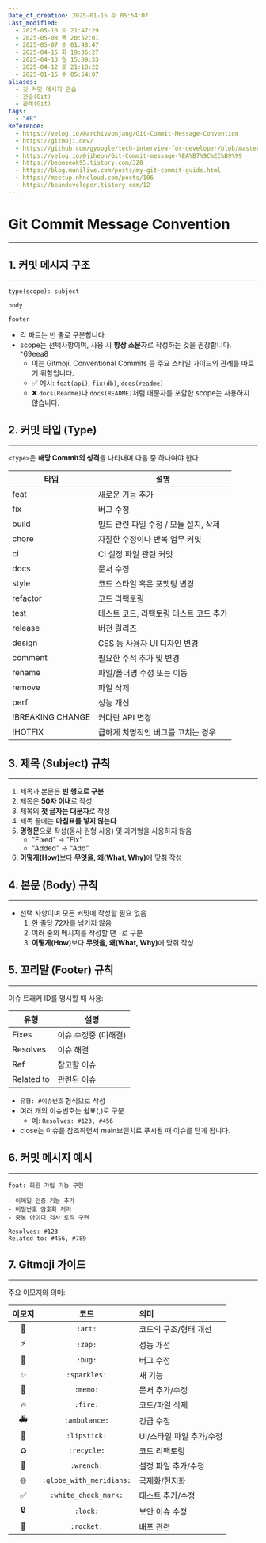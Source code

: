 ```yaml
---
Date_of_creation: 2025-01-15 수 05:54:07
Last_modified:
  - 2025-05-10 토 21:47:29
  - 2025-05-08 목 20:52:01
  - 2025-05-07 수 01:48:47
  - 2025-04-15 화 19:36:27
  - 2025-04-13 일 15:09:33
  - 2025-04-12 토 21:18:22
  - 2025-01-15 수 05:54:07
aliases:
  - 깃 커밋 메시지 관습
  - 관습(Git)
  - 관례(Git)
tags:
  - "#R"
Reference:
  - https://velog.io/@archivvonjang/Git-Commit-Message-Convention
  - https://gitmoji.dev/
  - https://github.com/gyoogle/tech-interview-for-developer/blob/master/ETC/Git%20Commit%20Message%20Convention.md
  - https://velog.io/@jiheon/Git-Commit-message-%EA%B7%9C%EC%B9%99
  - https://beomseok95.tistory.com/328
  - https://blog.munilive.com/posts/my-git-commit-guide.html
  - https://meetup.nhncloud.com/posts/106
  - https://beandeveloper.tistory.com/12
---
```

# Git Commit Message Convention
---
## 1. 커밋 메시지 구조
---
```
type(scope): subject

body

footer
```

- 각 파트는 빈 줄로 구분합니다
- scope는 선택사항이며, 사용 시 **항상 소문자**로 작성하는 것을 권장합니다.   ^69eea8
  - 이는 Gitmoji, Conventional Commits 등 주요 스타일 가이드의 관례를 따르기 위함입니다.  
  - ✅ 예시: `feat(api)`, `fix(db)`, `docs(readme)`  
  - ❌ `docs(Readme)`나 `docs(README)`처럼 대문자를 포함한 scope는 사용하지 않습니다.

## 2. 커밋 타입 (Type)
---
`<type>`은 **해당 Commit의 성격**을 나타내며 다음 중 하나여야 한다.

| 타입               | 설명                      |
| ---------------- | ----------------------- |
| feat             | 새로운 기능 추가               |
| fix              | 버그 수정                   |
| build            | 빌드 관련 파일 수정 / 모듈 설치, 삭제 |
| chore            | 자잘한 수정이나 반복 업무 커밋       |
| ci               | CI 설정 파일 관련 커밋          |
| docs             | 문서 수정                   |
| style            | 코드 스타일 혹은 포맷팅 변경        |
| refactor         | 코드 리팩토링                 |
| test             | 테스트 코드, 리팩토링 테스트 코드 추가  |
| release          | 버전 릴리즈                  |
| design           | CSS 등 사용자 UI 디자인 변경     |
| comment          | 필요한 주석 추가 및 변경          |
| rename           | 파일/폴더명 수정 또는 이동         |
| remove           | 파일 삭제                   |
| perf             | 성능 개선                   |
| !BREAKING CHANGE | 커다란 API 변경              |
| !HOTFIX          | 급하게 치명적인 버그를 고치는 경우     |

## 3. 제목 (Subject) 규칙
---
1. 제목과 본문은 **빈 행으로 구분**
2. 제목은 **50자 이내**로 작성
3. 제목의 **첫 글자는 대문자**로 작성
4. 제목 끝에는 **마침표를 넣지 않는다**
5. **명령문**으로 작성(동사 원형 사용) 및 과거형을 사용하지 않음
    - "Fixed" → "Fix"
    - "Added" → "Add"
6. <b>어떻게(How)</b>보다 <b>무엇을, 왜(What, Why)</b>에 맞춰 작성

## 4. 본문 (Body) 규칙
---
- 선택 사항이며 모든 커밋에 작성할 필요 없음
	1. 한 줄당 72자를 넘기지 않음
	2. 여러 줄의 메시지를 작성할 땐 `-`로 구분
	3. <b>어떻게(How)</b>보다 <b>무엇을, 왜(What, Why)</b>에 맞춰 작성

## 5. 꼬리말 (Footer) 규칙
---
이슈 트래커 ID를 명시할 때 사용:

| 유형         | 설명           |
| ---------- | ------------ |
| Fixes      | 이슈 수정중 (미해결) |
| Resolves   | 이슈 해결        |
| Ref        | 참고할 이슈       |
| Related to | 관련된 이슈       |

- `유형: #이슈번호` 형식으로 작성
- 여러 개의 이슈번호는 쉼표(,)로 구분
    - 예: `Resolves: #123, #456`
- close는 이슈를 참조하면서 main브랜치로 푸시될 때 이슈를 닫게 됩니다.

## 6. 커밋 메시지 예시
---
```
feat: 회원 가입 기능 구현

- 이메일 인증 기능 추가
- 비밀번호 암호화 처리
- 중복 아이디 검사 로직 구현

Resolves: #123
Related to: #456, #789
```

## 7. Gitmoji 가이드
---
주요 이모지와 의미:

| 이모지 |            코드            | 의미              |
| :-: | :----------------------: | :-------------- |
| 🎨  |         `:art:`          | 코드의 구조/형태 개선    |
| ⚡️  |         `:zap:`          | 성능 개선           |
| 🐛  |         `:bug:`          | 버그 수정           |
|  ✨  |       `:sparkles:`       | 새 기능            |
| 📝  |         `:memo:`         | 문서 추가/수정        |
| 🔥  |         `:fire:`         | 코드/파일 삭제        |
| 🚑  |      `:ambulance:`       | 긴급 수정           |
| 💄  |       `:lipstick:`       | UI/스타일 파일 추가/수정 |
| ♻️  |       `:recycle:`        | 코드 리팩토링         |
| 🔧  |        `:wrench:`        | 설정 파일 추가/수정     |
| 🌐  | `:globe_with_meridians:` | 국제화/현지화         |
|  ✅  |   `:white_check_mark:`   | 테스트 추가/수정       |
| 🔒  |         `:lock:`         | 보안 이슈 수정        |
| 🚀  |        `:rocket:`        | 배포 관련           |

